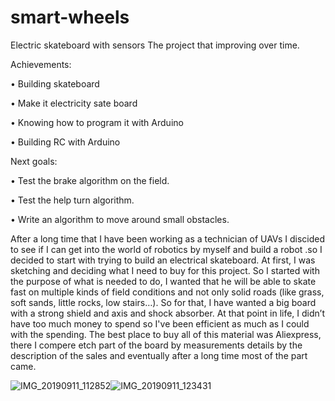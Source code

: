 # smart-wheels
Electric skateboard with sensors The project that improving over time.

Achievements:

•	Building skateboard

•	Make it electricity sate board

•	Knowing how to program it with Arduino

•	Building  RC with Arduino 

Next goals:

•	Test the brake algorithm on the field.

•	Test the help turn algorithm.

•	Write an algorithm to move around small obstacles.


After a long time that I have been working as a technician of UAVs I discided to see if I can get into the world of robotics by myself and build a robot .so I decided to start with trying to build an electrical skateboard. At first, I was sketching and deciding what I need to buy for this project. So I started with the purpose of what is needed to do, I wanted that he will be able to skate fast on multiple kinds of field conditions and not only solid roads (like grass, soft sands, little rocks, low stairs…). So for that, I have wanted a big board with a strong shield and axis and shock absorber. At that point in life, I didn’t have too much money to spend so I've been efficient as much as I could with the spending. The best place to buy all of this material was Aliexpress, there I compere etch part of the board by measurements details by the description of the sales and eventually after a long time most of the part came.

![IMG_20190911_112852](https://user-images.githubusercontent.com/92687493/138551563-073b41c3-3ce6-48ae-9800-12b308d40024.jpg)![IMG_20190911_123431](https://user-images.githubusercontent.com/92687493/138551576-cb38a095-64db-49fc-9dc6-0be1b4fc92c4.jpg)

